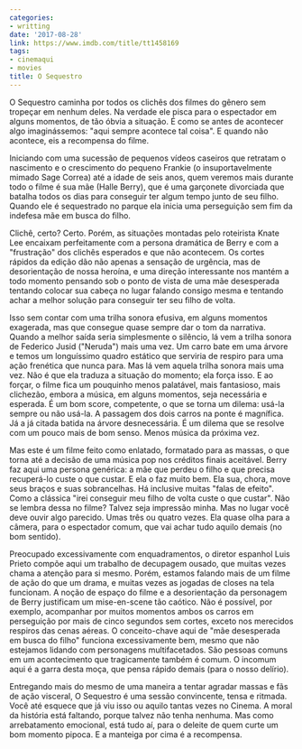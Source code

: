 ```yaml
---
categories:
- writting
date: '2017-08-28'
link: https://www.imdb.com/title/tt1458169
tags:
- cinemaqui
- movies
title: O Sequestro
---
```


O Sequestro caminha por todos os clichês dos filmes do gênero sem tropeçar em nenhum deles. Na verdade ele pisca para o espectador em alguns momentos, de tão óbvia a situação. É como se antes de acontecer algo imaginássemos: "aqui sempre acontece tal coisa". E quando não acontece, eis a recompensa do filme.

Iniciando com uma sucessão de pequenos vídeos caseiros que retratam o nascimento e o crescimento do pequeno Frankie (o insuportavelmente mimado Sage Correa) até a idade de seis anos, quem veremos mais durante todo o filme é sua mãe (Halle Berry), que é uma garçonete divorciada que batalha todos os dias para conseguir ter algum tempo junto de seu filho. Quando ele é sequestrado no parque ela inicia uma perseguição sem fim da indefesa mãe em busca do filho.

Clichê, certo? Certo. Porém, as situações montadas pelo roteirista Knate Lee encaixam perfeitamente com a persona dramática de Berry e com a "frustração" dos clichês esperados e que não acontecem. Os cortes rápidos da edição dão não apenas a sensação de urgência, mas de desorientação de nossa heroína, e uma direção interessante nos mantém a todo momento pensando sob o ponto de vista de uma mãe desesperada tentando colocar sua cabeça no lugar falando consigo mesma e tentando achar a melhor solução para conseguir ter seu filho de volta.

Isso sem contar com uma trilha sonora efusiva, em alguns momentos exagerada, mas que consegue quase sempre dar o tom da narrativa. Quando a melhor saída seria simplesmente o silêncio, lá vem a trilha sonora de Federico Jusid ("Neruda") mais uma vez. Um carro bate em uma árvore e temos um longuíssimo quadro estático que serviria de respiro para uma ação frenética que nunca para. Mas lá vem aquela trilha sonora mais uma vez. Não é que ela traduza a situação do momento; ela força isso. E ao forçar, o filme fica um pouquinho menos palatável, mais fantasioso, mais clichezão, embora a música, em alguns momentos, seja necessária e esperada. É um bom score, competente, o que se torna um dilema: usá-la sempre ou não usá-la. A passagem dos dois carros na ponte é magnífica. Já a já citada batida na árvore desnecessária. É um dilema que se resolve com um pouco mais de bom senso. Menos música da próxima vez.

Mas este é um filme feito como enlatado, formatado para as massas, o que torna até a decisão de uma música pop nos créditos finais aceitável. Berry faz aqui uma persona genérica: a mãe que perdeu o filho e que precisa recuperá-lo custe o que custar. E ela o faz muito bem. Ela sua, chora, move seus braços e suas sobrancelhas. Há inclusive muitas "falas de efeito". Como a clássica "irei conseguir meu filho de volta custe o que custar". Não se lembra dessa no filme? Talvez seja impressão minha. Mas no lugar você deve ouvir algo parecido. Umas três ou quatro vezes. Ela quase olha para a câmera, para o espectador comum, que vai achar tudo aquilo demais (no bom sentido).

Preocupado excessivamente com enquadramentos, o diretor espanhol Luis Prieto compõe aqui um trabalho de decupagem ousado, que muitas vezes chama a atenção para si mesmo. Porém, estamos falando mais de um filme de ação do que um drama, e muitas vezes as jogadas de closes na tela funcionam. A noção de espaço do filme e a desorientação da personagem de Berry justificam um mise-en-scene tão caótico. Não é possível, por exemplo, acompanhar por muitos momentos ambos os carros em perseguição por mais de cinco segundos sem cortes, exceto nos merecidos respiros das cenas aéreas. O conceito-chave aqui de "mãe desesperada em busca do filho" funciona excessivamente bem, mesmo que não estejamos lidando com personagens multifacetados. São pessoas comuns em um acontecimento que tragicamente também é comum. O incomum aqui é a garra desta moça, que pensa rápido demais (para o nosso delírio).

Entregando mais do mesmo de uma maneira a tentar agradar massas e fãs de ação visceral, O Sequestro é uma sessão convincente, tensa e ritmada. Você até esquece que já viu isso ou aquilo tantas vezes no Cinema. A moral da história está faltando, porque talvez não tenha nenhuma. Mas como arrebatamento emocional, está tudo aí, para o deleite de quem curte um bom momento pipoca. E a manteiga por cima é a recompensa.

